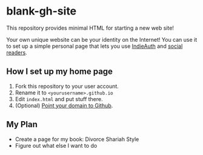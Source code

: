 # blank-gh-site

This repository provides minimal HTML for starting a new web site!

Your own unique website can be your identity on the Internet! You can use it to set up a simple personal page that lets you use [IndieAuth](https://indieweb.org/IndieAuth) and [social readers](https://indieweb.org/social_reader).

## How I set up my home page

1. Fork this repository to your user account.
2. Rename it to `<yourusername>.github.io`
3. Edit `index.html` and put stuff there.
4. (Optional) [Point your domain to Github](https://help.github.com/articles/using-a-custom-domain-with-github-pages/).

## My Plan

* Create a page for my book: Divorce Shariah Style
* Figure out what else I want to do
